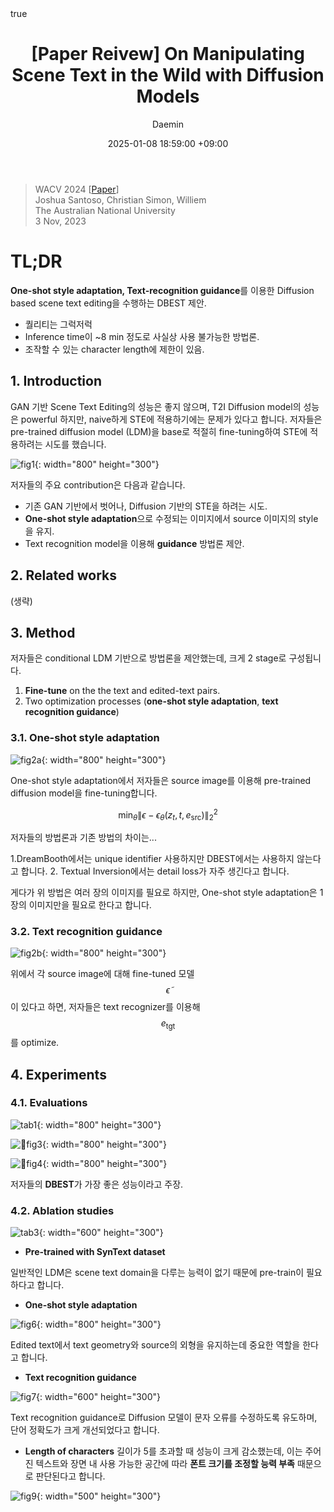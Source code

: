 ﻿---
title: "[Paper Reivew] On Manipulating Scene Text in the Wild with Diffusion Models"
description: One-shot style adaptation, Text-recognition guidance를 이용한 Diffusion based scene text editing을 수행하는 DBEST 제안.
toc: true
comments: true
# layout: default
math: true
date: 2025-01-08 18:59:00 +09:00
categories: [Deep Learning, Generative Model]
tags: [diffusion model, generative model, ste]     # TAG names should always be lowercase
image: /posts/20250108_DBEST/teaser.jpeg
alt : Thumbnail
author: Daemin
---

> WACV 2024 [[Paper](https://arxiv.org/abs/2311.00734)] <br/>
> Joshua Santoso, Christian Simon, Williem <br/>
> The Australian National University <br/>
> 3 Nov, 2023 <br/>


# TL;DR 
**One-shot style adaptation, Text-recognition guidance**를 이용한 Diffusion based scene text editing을 수행하는 DBEST 제안.

- 퀄리티는 그럭저럭
- Inference time이 ~8 min 정도로 사실상 사용 불가능한 방법론.
- 조작할 수 있는 character length에 제한이 있음.


## 1. Introduction

GAN 기반 Scene Text Editing의 성능은 좋지 않으며, T2I Diffusion model의 성능은 powerful 하지만, naive하게 STE에 적용하기에는 문제가 있다고 합니다. 저자들은 pre-trained diffusion model (LDM)을 base로 적절히 fine-tuning하여 STE에 적용하려는 시도를 했습니다.

![fig1](/posts/20250108_DBEST/fig1.png){: width="800" height="300"}

저자들의 주요 contribution은 다음과 같습니다. 

- 기존 GAN 기반에서 벗어나, Diffusion 기반의 STE을 하려는 시도.
- **One-shot style adaptation**으로 수정되는 이미지에서 source 이미지의 style을 유지.
- Text recognition model을 이용해 **guidance** 방법론 제안.


## 2. Related works
(생략)

## 3. Method

저자들은 conditional LDM 기반으로 방법론을 제안했는데, 크게 2 stage로 구성됩니다. 

1. **Fine-tune** on the the text and edited-text pairs. 
2. Two optimization processes (**one-shot style adaptation**, **text recognition guidance**)

### 3.1. One-shot style adaptation

![fig2a](/posts/20250108_DBEST/fig2a.png){: width="800" height="300"}

One-shot style adaptation에서 저자들은 source image를 이용해 pre-trained diffusion model을 fine-tuning합니다. 

$$
\min_\theta \| \epsilon - \epsilon_\theta(z_t, t, e_{\text{src}}) \|_2^2
$$

저자들의 방법론과 기존 방법의 차이는... 

1.DreamBooth에서는 unique identifier 사용하지만 DBEST에서는 사용하지 않는다고 합니다.
2. Textual Inversion에서는 detail loss가 자주 생긴다고 합니다. 

게다가 위 방법은 여러 장의 이미지를 필요로 하지만, One-shot style adaptation은 1장의 이미지만을 필요로 한다고 합니다.

### 3.2. Text recognition guidance

![fig2b](/posts/20250108_DBEST/fig2b.png){: width="800" height="300"}

위에서 각 source image에 대해 fine-tuned 모델$$ \tilde{\epsilon} $$이 있다고 하면, 저자들은 text recognizer를 이용해 $$ e_{\text{tgt}} $$ 를 optimize.


## 4. Experiments

### 4.1. Evaluations

![tab1](/posts/20250108_DBEST/tab1.png){: width="800" height="300"}


![fig3](/posts/20250108_DBEST/fig3.png){: width="800" height="300"}

![fig4](/posts/20250108_DBEST/fig4.png){: width="800" height="300"}


저자들의 **DBEST**가 가장 좋은 성능이라고 주장. 

### 4.2. Ablation studies

![tab3](/posts/20250108_DBEST/tab3.png){: width="600" height="300"}


- **Pre-trained with SynText dataset**

일반적인 LDM은 scene text domain을 다루는 능력이 없기 때문에 pre-train이 필요하다고 합니다.


- **One-shot style adaptation**

![fig6](/posts/20250108_DBEST/fig6.png){: width="800" height="300"}

Edited text에서 text geometry와 source의 외형을 유지하는데 중요한 역할을 한다고 합니다. 

- **Text recognition guidance**

![fig7](/posts/20250108_DBEST/fig7.png){: width="600" height="300"}

Text recognition guidance로 Diffusion 모델이 문자 오류를 수정하도록 유도하며, 단어 정확도가 크게 개선되었다고 합니다.

- **Length of characters**
길이가 5를 초과할 때 성능이 크게 감소했는데, 이는 주어진 텍스트와 장면 내 사용 가능한 공간에 따라 **폰트 크기를 조정할 능력 부족** 때문으로 판단된다고 합니다.

![fig9](/posts/20250108_DBEST/fig9.png){: width="500" height="300"}

